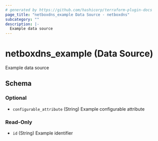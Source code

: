 ```yaml
---
# generated by https://github.com/hashicorp/terraform-plugin-docs
page_title: "netboxdns_example Data Source - netboxdns"
subcategory: ""
description: |-
  Example data source
---
```


# netboxdns_example (Data Source)

Example data source


<!-- schema generated by tfplugindocs -->
## Schema

### Optional

- `configurable_attribute` (String) Example configurable attribute

### Read-Only

- `id` (String) Example identifier
